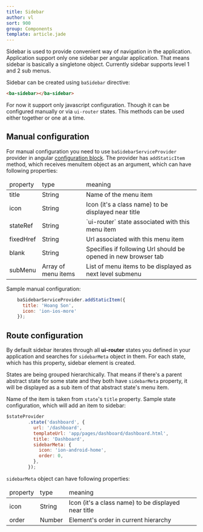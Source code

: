 ```yaml
---
title: Sidebar
author: vl
sort: 900
group: Components
template: article.jade
---
```


Sidebar is used to provide convenient way of navigation in the application. 
Application support only one sidebar per angular application. 
That means sidebar is basically a singletone object.
Currently sidebar supports level 1 and 2 sub menus.
 
Sidebar can be created using `baSidebar` directive:
```html
<ba-sidebar></ba-sidebar>
```

For now it support only javascript configuration. Though it can be configured manually or via `ui-router` states.
This methods can be used either together or one at a time.


## Manual configuration

For manual configuration you need to use `baSidebarServiceProvider` provider in angular [configuration block](https://docs.angularjs.org/guide/module#configuration-blocks).
The provider has `addStaticItem` method, which receives menuItem object as an argument, which can have following properties:

<table>
<thead>
<tr>
<td>property</td>
<td>type</td>
<td>meaning</td>
</tr>
</thead>
<tbody>

<tr>
<td>title</td>
<td>String</td>
<td>Name of the menu item</td>
</tr>

<tr>
<td>icon</td>
<td>String</td>
<td>Icon (it's a class name) to be displayed near title</td>
</tr>

<tr>
<td>stateRef</td>
<td>String</td>
<td>`ui-router` state associated with this menu item</td>
</tr>

<tr>
<td>fixedHref</td>
<td>String</td>
<td>Url associated with this menu item</td>
</tr>

<tr>
<td>blank</td>
<td>String</td>
<td>Specifies if following Url should be opened in new browser tab</td>
</tr>

<tr>
<td>subMenu</td>
<td>Array of menu items</td>
<td>List of menu items to be displayed as next level submenu</td>
</tr>

</tbody>
</table>

Sample manual configuration:
```javascript
    baSidebarServiceProvider.addStaticItem({
      title: 'Hoang Son',
      icon: 'ion-ios-more'
    });
```

## Route configuration

By default sidebar iterates through all **ui-router** states you defined in your application and searches for `sidebarMeta` object in them.
For each state, which has this property, sidebar element is created. 

States are being grouped hierarchically. 
That means if there's a parent abstract state for some state and they both have `sidebarMeta` property, it will be displayed as a sub item of that abstract state's menu item.  

Name of the item is taken from `state`'s `title` property. Sample state configuration, which will add an item to sidebar:
```javascript
$stateProvider
        .state('dashboard', {
          url: '/dashboard',
          templateUrl: 'app/pages/dashboard/dashboard.html',
          title: 'Dashboard',
          sidebarMeta: {
            icon: 'ion-android-home',
            order: 0,
          },
        });
```

`sidebarMeta` object can have following properties:

<table>
<thead>
<tr>
<td>property</td>
<td>type</td>
<td>meaning</td>
</tr>
</thead>
<tbody>

<tr>
<td>icon</td>
<td>String</td>
<td>Icon (it's a class name) to be displayed near title</td>
</tr>

<tr>
<td>order</td>
<td>Number</td>
<td>Element's order in current hierarchy</td>
</tr>

</tbody>
</table>